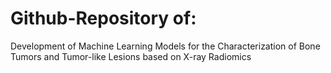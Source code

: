 # Github-Repository of:
Development of Machine Learning Models for the Characterization of 
Bone Tumors and Tumor-like Lesions based on X-ray Radiomics 
